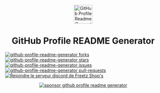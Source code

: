 <p align="center">
  <a href="https://github.com/Freeetz">
    <img alt="GitHub Profile Readme Generator" src="https://media.discordapp.net/attachments/901902029696430100/1005103193270796318/logo.png" width="60" />
  </a>
</p>
<h1 align="center">
  GitHub Profile README Generator
</h1>

<a href="https://github.com/Freeetz/Freetz/fork" target="blank">
<img src="https://img.shields.io/github/forks/Freeetz/Freetz?style=flat-square" alt="github-profile-readme-generator forks"/>
</a>
<a href="https://github.com/Freeetz/Freetz/stargazers" target="blank">
<img src="https://img.shields.io/github/stars/Freeetz/Freetz?style=flat-square" alt="github-profile-readme-generator stars"/>
</a>
<a href="https://github.com/Freeetz/Freetz/issues" target="blank">
<img src="https://img.shields.io/github/issues/Freeetz/Freetz?style=flat-square" alt="github-profile-readme-generator issues"/>
</a>
<a href="https://github.com/Freeetz/Freetz/pulls" target="blank">
<img src="https://img.shields.io/github/issues-pr/Freeetz/Freetz?style=flat-square" alt="github-profile-readme-generator pull-requests"/>
</a>
<a href="https://discord.gg/uckbt72z2E" target="blank">
<img src="https://img.shields.io/discord/971284024440025138?label=Join%20Community&logo=discord&style=flat-square" alt="Rejoindre le serveur discord de Freetz Shop's"/>
</a>
</p>

<p align="center">
<a href="https://www.paypal.com/paypalme/lGAMINGFR"><img src="https://img.shields.io/badge/support-PayPal-blue?logo=PayPal&style=flat-square&label=Donate" alt="sponsor github profile readme generator"/>
</a>
</p>
